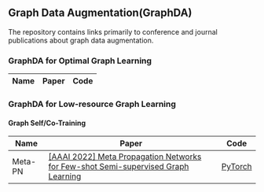 ## Graph Data Augmentation(GraphDA)
The repository contains links primarily to conference and journal publications about graph data augmentation. 

### GraphDA for Optimal Graph Learning
|Name|Paper|Code
|---|---|---|

### GraphDA for Low-resource Graph Learning

#### Graph Self/Co-Training
|Name|Paper|Code
|---|---|---|
|Meta-PN|[[AAAI 2022] Meta Propagation Networks for Few-shot Semi-supervised Graph Learning](https://arxiv.org/pdf/2112.09810.pdf)|[PyTorch](https://github.com/kaize0409/Meta-PN)

